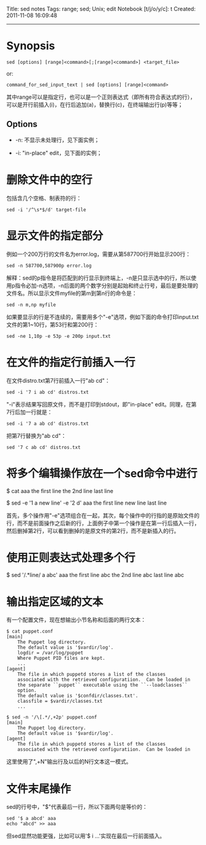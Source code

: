 Title: sed notes
Tags: range; sed; Unix; edit
Notebook [t/j/o/y/c]: t
Created: 2011-11-08 16:09:48

------

# Synopsis

    sed [options] [range]<command>[;[range]<command>] <target_file>

or:

    command_for_sed_input_text | sed [options] [range]<command>

其中range可以是指定行，也可以是一个正则表达式（即所有符合表达式的行），<command>可以是开行前插入(i)，在行后追加(a)，替换行(c)，在终端输出行(p)等等；

## Options

* -n: 不显示未处理行，见下面实例；

* -i: "in-place" edit，见下面的实例；

# 删除文件中的空行

包括含几个空格、制表符的行：

    sed -i '/^\s*$/d' target-file

# 显示文件的指定部分

例如一个200万行的文件名为error.log，需要从第587700行开始显示200行：

    sed -n 587700,587900p error.log
 
解释：sed的p指令是将匹配到的行显示到终端上，-n是只显示选中的行，所以使用p指令必加-n选项，-n后面的两个数字分别是起始和终止行号，最后是要处理的文件名。所以显示文件myfile的第m到第n行的命令是：

    sed -n m,np myfile
 
如果要显示的行是不连续的，需要用多个"-e"选项，例如下面的命令打印input.txt文件的第1~10行，第53行和第200行：

    sed -ne 1,10p -e 53p -e 200p input.txt

# 在文件的指定行前插入一行
 
在文件distro.txt第7行前插入一行"ab cd"：
 
    sed -i '7 i ab cd' distros.txt
 
"-i"表示结果写回原文件，而不是打印到stdout，即"in-place" edit。同理，在第7行后加一行就是：

    sed -i '7 a ab cd' distros.txt
 
把第7行替换为"ab cd"：

    sed '7 c ab cd' distros.txt

# 将多个编辑操作放在一个sed命令中进行

$ cat aaa
the first line
the 2nd line
last line

$ sed -e '1 a new line' -e '2 d' aaa
the first line
new line
last line

首先，多个操作用"-e"选项组合在一起，其次，每个操作中的行指的是原始文件的行，而不是前面操作之后新的行，上面例子中第一个操作是在第一行后插入一行，然后删掉第2行，可以看到删掉的是原文件的第2行，而不是新插入的行。

# 使用正则表达式处理多个行

$ sed '/.*line/ a abc' aaa
the first line
abc
the 2nd line
abc
last line
abc

# 输出指定区域的文本

有一个配置文件，现在想输出小节名称和后面的两行文本：

    $ cat puppet.conf 
    [main]
        The Puppet log directory.
        The default value is '$vardir/log'.
        logdir = /var/log/puppet
        Where Puppet PID files are kept.
        ...
    [agent]
        The file in which puppetd stores a list of the classes
        associated with the retrieved configuratiion.  Can be loaded in
        the separate ``puppet`` executable using the ``--loadclasses``
        option.
        The default value is '$confdir/classes.txt'.
        classfile = $vardir/classes.txt
        ...

    $ sed -n '/\[.*/,+2p' puppet.conf 
    [main]
        The Puppet log directory.
        The default value is '$vardir/log'.
    [agent]
        The file in which puppetd stores a list of the classes
        associated with the retrieved configuratiion.  Can be loaded in

这里使用了"<pattern>,+N"输出<pattern>行及以后的N行文本这一模式。

# 文件末尾操作

sed的行号中，"$"代表最后一行，所以下面两句是等价的：

    sed '$ a abcd' aaa
    echo "abcd" >> aaa

但sed显然功能更强，比如可以用'$ i ...'实现在最后一行前面插入。

